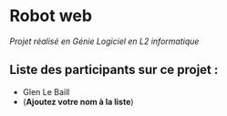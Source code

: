 # Robot web

*Projet réalisé en Génie Logiciel en L2 informatique*

## Liste des participants sur ce projet :
- Glen Le Baill
- (**Ajoutez votre nom à la liste**)